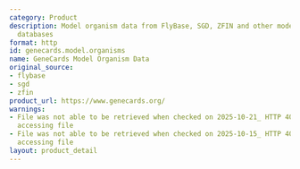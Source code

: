 ```yaml
---
category: Product
description: Model organism data from FlyBase, SGD, ZFIN and other model organism
  databases
format: http
id: genecards.model.organisms
name: GeneCards Model Organism Data
original_source:
- flybase
- sgd
- zfin
product_url: https://www.genecards.org/
warnings:
- File was not able to be retrieved when checked on 2025-10-21_ HTTP 403 error when
  accessing file
- File was not able to be retrieved when checked on 2025-10-15_ HTTP 403 error when
  accessing file
layout: product_detail
---
```

